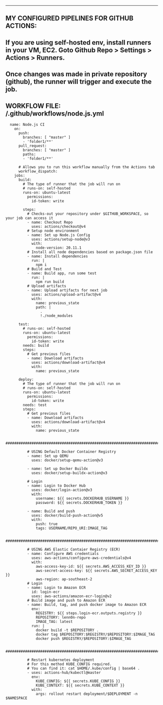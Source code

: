 
--------------------------------
MY CONFIGURED PIPELINES FOR GITHUB ACTIONS:
--------------------------------

## If you are using self-hosted env, install runners in your VM, EC2. Goto Github Repo > Settings > Actions > Runners.
## Once changes was made in private repository (github), the runner will trigger and execute the job.

## WORKFLOW FILE:  /.github/workflows/node.js.yml

>      
      name: Node.js CI 
        on:
          push:
            branches: [ "master" ]
            - 'folder1/**'
          pull_request:
            branches: [ "master" ]
            paths:
            - 'folder1/**'
         
          # Allows you to run this workflow manually from the Actions tab
          workflow_dispatch:
        jobs:
          build:
            # The type of runner that the job will run on
            # runs-on: self-hosted
            runs-on: ubuntu-latest
              permissions:
                id-token: write
                
            steps:
              # Checks-out your repository under $GITHUB_WORKSPACE, so your job can access it
              - name: Checkout Repo
                uses: actions/checkout@v4
              # Setup node environment
              - name: Set up Node.js Config
                uses: actions/setup-node@v3
                with:
                  node-version: 20.11.1
              # Install all node dependencies based on package.json file
              - name: Install dependencies
                run: |
                  npm i
              # Build and Test
              - name: Build app, run some test
                run: |
                  npm run build
              # Upload artifacts
              - name: Upload artifacts for next job
                uses: actions/upload-artifact@v4
                with:
                  name: previous_state
                  path: |
                    .
                    !./node_modules
                    
          test:
            # runs-on: self-hosted
            runs-on: ubuntu-latest
              permissions:
                id-token: write
            needs: build
            steps:
              # Get previous files
              - name: Download artifacts
                uses: actions/download-artifact@v4
                with:
                  name: previous_state
                  
          deploy:
            # The type of runner that the job will run on
            # runs-on: self-hosted
            runs-on: ubuntu-latest
              permissions:
                id-token: write
            needs: test
            steps:
              # Get previous files
              - name: Download artifacts
                uses: actions/download-artifact@v4
                with:
                  name: previous_state
    
              ##############################################################################################
    
              # USING Default Docker Container Registry
              - name: Set up QEMU
                uses: docker/setup-qemu-action@v3
                
              - name: Set up Docker Buildx
                uses: docker/setup-buildx-action@v3
              
              # Login
              - name: Login to Docker Hub
                uses: docker/login-action@v3
                with:
                  username: ${{ secrets.DOCKERHUB_USERNAME }}
                  password: ${{ secrets.DOCKERHUB_TOKEN }}
                  
              - name: Build and push
                uses: docker/build-push-action@v5
                with:
                  push: true
                  tags: USERNAME/REPO_URI:IMAGE_TAG 
    
              ##############################################################################################
    
              # USING AWS Elastic Contaier Registry (ECR)
              - name: Configure AWS credentials
                uses: aws-actions/configure-aws-credentials@v4
                with:
                  aws-access-key-id: ${{ secrets.AWS_ACCESS_KEY_ID }}
                  aws-secret-access-key: ${{ secrets.AWS_SECRET_ACCESS_KEY }}
                  aws-region: ap-southeast-2
              # Login
              - name: Login to Amazon ECR
                id: login-ecr
                uses: aws-actions/amazon-ecr-login@v2
              # Build image and push to Amazon ECR
              - name: Build, tag, and push docker image to Amazon ECR
                env:
                  REGISTRY: ${{ steps.login-ecr.outputs.registry }}
                  REPOSITORY: lenn0n-repo
                  IMAGE_TAG: latest
                run: |
                  docker build -t $REPOSITORY .
                  docker tag $REPOSITORY:$REGISTRY/$REPOSITORY:$IMAGE_TAG
                  docker push $REGISTRY/$REPOSITORY:$IMAGE_TAG
    
              ##############################################################################################
    
              # Restart kubernetes deployment
              # For this method KUBE_CONFIG required.
              # You can find it: cat $HOME/.kube/config | base64 .
              - uses: actions-hub/kubectl@master
                env:
                  KUBE_CONFIG: ${{ secrets.KUBE_CONFIG }}
                  KUBE_CONTEXT: ${{ secrets.KUBE_CONTEXT }}
                with:
                  args: rollout restart deployment/$DEPLOYMENT -n $NAMESPACE
